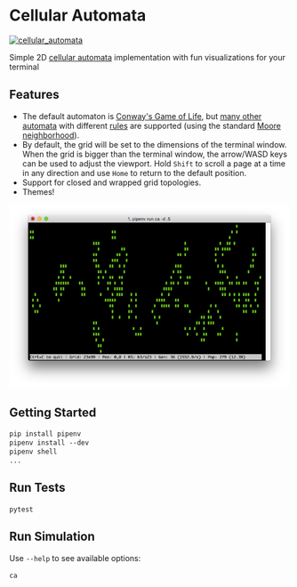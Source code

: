 # Cellular Automata

[![cellular_automata](https://circleci.com/gh/mconigliaro/cellular_automata.svg?style=svg)](https://circleci.com/gh/mconigliaro/cellular_automata)

Simple 2D [cellular automata](https://www.conwaylife.com/wiki/Cellular_automaton) implementation with fun visualizations for your terminal

## Features

- The default automaton is [Conway's Game of Life](https://www.conwaylife.com/wiki/Conway%27s_Game_of_Life), but [many other automata](https://www.conwaylife.com/wiki/List_of_Life-like_cellular_automata) with different [rules](https://www.conwaylife.com/wiki/Rulestring) are supported (using the standard [Moore neighborhood](https://www.conwaylife.com/wiki/Moore_neighbourhood)).
- By default, the grid will be set to the dimensions of the terminal window. When the grid is bigger than the terminal window, the arrow/WASD keys can be used to adjust the viewport. Hold `Shift` to scroll a page at a time in any direction and use `Home` to return to the default position.
- Support for closed and wrapped grid topologies.
- Themes!

![](screenshots/1.png)

## Getting Started

    pip install pipenv
    pipenv install --dev
    pipenv shell
    ...

## Run Tests

    pytest

## Run Simulation

Use `--help` to see available options:

    ca
